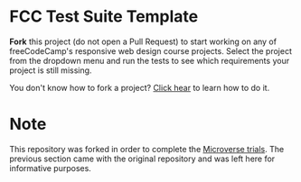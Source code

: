 # FCC Test Suite Template

**Fork** this project (do not open a Pull Request) to start working on any of freeCodeCamp's responsive web design course projects. Select the project from the dropdown menu and run the tests to see which requirements your project is still missing.

You don't know how to fork a project? [Click hear](https://help.github.com/articles/fork-a-repo/) to learn how to do it.

# Note

This repository was forked in order to complete the [Microverse trials](https://support.microverse.org/en/articles/3047017-what-are-the-microverse-trials). The previous section came with the original repository and was left here for informative purposes.

